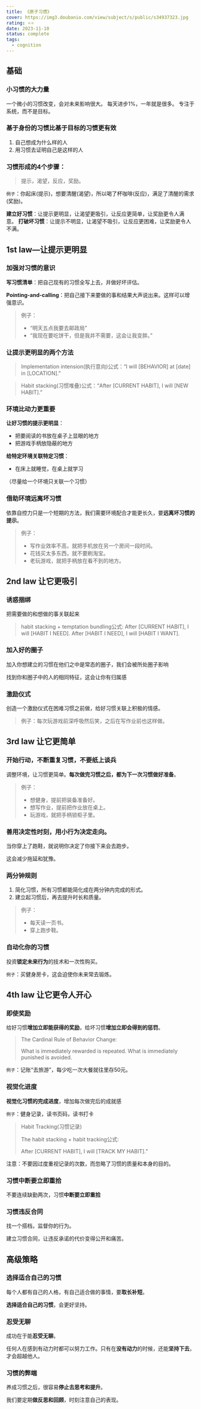 ```yaml
---
title: 《原子习惯》
cover: https://img3.doubanio.com/view/subject/s/public/s34937323.jpg
rating: ⭐⭐
date: 2023-11-10
status: complete
tags: 
  - cognition
---
```

## 基础
### 小习惯的大力量
一个微小的习惯改变，会对未来影响很大。 每天进步1%，一年就是很多。 专注于系统，而不是目标。

### 基于身份的习惯比基于目标的习惯更有效
1. 自己想成为什么样的人
2. 用习惯去证明自己是这样的人

### 习惯形成的4个步骤：
> 提示，渴望，反应，奖励。

`例子`：你起床(提示)，想要清醒(渴望)，所以喝了杯咖啡(反应)，满足了清醒的需求(奖励)。

**建立好习惯**：让提示更明显，让渴望更吸引，让反应更简单，让奖励更令人满意。 **打破坏习惯**：让提示不明显，让渴望不吸引，让反应更困难，让奖励更令人不满。

## 1st law—让提示更明显
### 加强对习惯的意识

**写习惯清单**：把自己现有的习惯全写上去，并做好坏评估。

**Pointing-and-calling**：把自己接下来要做的事和结果大声说出来。这样可以增强意识。

> 例子：
> 
> - “明天五点我要去邮政局”
> - “我现在要吃饼干，但是我并不需要，这会让我变胖。”

### 让提示更明显的两个方法
> Implementation intension(执行意向)公式：“I will \[BEHAVIOR\] at \[date\] in \[LOCATION\].”

> Habit stacking(习惯堆叠)公式：“After \[CURRENT HABIT\], I will \[NEW HABIT\].”

### 环境比动力更重要
**让好习惯的提示更明显**：

- 把要阅读的书放在桌子上显眼的地方
- 把游戏手柄放隐蔽的地方

**给特定环境关联特定习惯**：

- 在床上就睡觉，在桌上就学习

（尽量给一个环境只关联一个习惯）

### 借助环境远离坏习惯
依靠自控力只是一个短期的方法，我们需要环境配合才能更长久，要**远离坏习惯的提示**。

> 例子：
> 
> - 写作业效率不高，就把手机放在另一个房间一段时间。
> - 花钱买太多东西，就不要刷淘宝。
> - 老玩游戏，就把手柄放在看不到的地方。

## 2nd law 让它更吸引
### 诱惑捆绑
把需要做的和想做的事关联起来

> habit stacking + temptation bundling公⁠式: After \[CURRENT HABIT\], I will \[HABIT I NEED\]. After \[HABIT I NEED\], I will \[HABIT I WANT\].

### 加入好的圈子
加入你想建立的习惯在他们之中是常态的圈子，我们会被所处圈子影响

找到你和圈子中的人的相同特征，这会让你有归属感

### 激励仪式
创造一个激励仪式在困难习惯之前做，给好习惯关联上积极的情感。

> 例子：每次玩游戏前深呼吸然后笑，之后在写作业前也这样做。

## 3rd law 让它更简单

### 开始行动，不断重复习惯，不要纸上谈兵
调整环境，让习惯更简单。**每次做完习惯之后，都为下一次习惯做好准备**。

> 例子：
> 
> - 想健身，提前把装备准备好。
> - 想写作业，提前把作业放在桌上。
> - 玩游戏，就把手柄锁柜子里。

### 善用决定性时刻，用小行为决定走向。

当你穿上了跑鞋，就说明你决定了你接下来会去跑步。

这会减少拖延和犹豫。

### 两分钟规则

1. 简化习惯，所有习惯都能简化成在两分钟内完成的形式。
2. 建立起习惯后，再去提升时长和质量。

> 例子：
> 
> - 每天读一页书。
> - 穿上跑步鞋。

### 自动化你的习惯

投资**锁定未来行为**的技术和一次性购买。

`例子`：买健身房卡，这会迫使你未来常去锻炼。

## 4th law 让它更令人开心

### 即使奖励

给好习惯**增加立即能获得的奖励**，给坏习惯**增加立即会得到的惩罚**。

> The Cardinal Rule of Behavior Change:
> 
> What is immediately rewarded is repeated. What is immediately punished is avoided.

`例子`：记账“去旅游”，每少吃一次大餐就往里存50元。

### 视觉化进度

**视觉化习惯的完成进度**，增加每次做完后的成就感

`例子`：健身记录，读书页码，读书打卡

> Habit Tracking(习惯记录)
> 
> The habit stacking + habit tracking公式:
> 
> After \[CURRENT HABIT\], I will \[TRACK MY HABIT\].”

注意：不要因过度重视记录的次数，而忽略了习惯的质量和本身的目的。

### 习惯中断要立即重拾

不要连续缺勤两次，习惯**中断要立即重拾**

### 习惯违反合同

找一个搭档，监督你的行为。

建立习惯合同，让违反承诺的代价变得公开和痛苦。

## 高级策略

### 选择适合自己的习惯

每个人都有自己的人格，有自己适合做的事情，要**取长补短**。

**选择适合自己的习惯**，会更好坚持。

### 忍受无聊

成功在于能**忍受无聊**。

任何人在感到有动力时都可以努力工作。只有在**没有动力**的时候，还能**坚持下去**，才会超越他人。

### 习惯的弊端

养成习惯之后，很容易**停止去思考和提升**。

我们要定期**做反思和回顾**，时刻注意自己的表现。